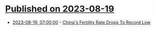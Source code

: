 # [Published on 2023-08-19](index.md)

* [2023-08-19, 07:00:00](https://slashdot.org/story/23/08/18/2220204/chinas-fertility-rate-drops-to-record-low?utm_source=rss1.0mainlinkanon&utm_medium=feed) - [China's Fertility Rate Drops To Record Low](https://slashdot.org/story/23/08/18/2220204/chinas-fertility-rate-drops-to-record-low?utm_source=rss1.0mainlinkanon&utm_medium=feed)
